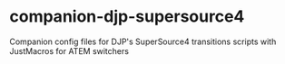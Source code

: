 # companion-djp-supersource4
Companion config files for DJP's SuperSource4 transitions scripts with JustMacros for ATEM switchers
